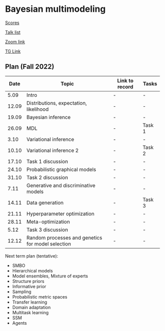# Bayesian multimodeling

[Scores](eval.md)

[Talk list](talks.md)

[Zoom link](https://m1p.org/go_zoom2)

[TG Link]([https://t.me/+DLmfDBvgk9NiNTFi](https://t.me/+YBDnIqjIZVNjMDQy))

## Plan (Fall 2022)
|Date|Topic|Link to record|Tasks|
| --- | --- | --- | --- |
| 5.09 |  Intro | - | - |
| 12.09 | Distributions, expectation, likelihood | - | - |
| 19.09 |  Bayesian inference  | - | - |
| 26.09 | MDL  | - | Task 1 |
| 3.10 |  Variational inference  | - | - | 
| 10.10 |  Variational inference 2  | - | Task 2 |
| 17.10 | Task 1 discussion  | - | - |
| 24.10 |   Probabilistic graphical models  | - | - |
| 31.10 |  Task 2 discussion | - | - |
| 7.11 | Generative and discriminative models | - | - |
| 14.11 | Data generation  | - | Task 3 |
| 21.11 |  Hyperparameter optimization | - | - |
| 28.11 | Meta-optimization | - | - |
| 5.12 | Task 3 discussion | - | - |
| 12.12 | Random processes and genetics for model selection | - | - |

Next term plan (tentative):
* SMBO
* Hierarchical models
* Model ensembles, Mixture of experts
* Structure priors
* Informative prior
* Sampling
* Probabilistic metric spaces
* Transfer learning
* Domain adaptation
* Multitask learning
* SSM
* Agents
